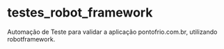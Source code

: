 # testes_robot_framework
Automação de Teste para validar a aplicação pontofrio.com.br, utilizando robotframework. 
